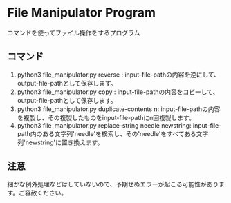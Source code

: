 # File Manipulator Program
コマンドを使ってファイル操作をするプログラム
## コマンド
1. python3 file_manipulator.py reverse <input-file-path> <output-file-path>: input-file-pathの内容を逆にして、output-file-pathとして保存します。
2. python3 file_manipulator.py copy <input-file-path> <output-file-path>: input-file-pathの内容をコピーして、output-file-pathとして保存します。
3. python3 file_manipulator.py duplicate-contents <input-file-path> n: input-file-pathの内容を複製し、その複製したものをinput-file-pathにn回複製します。
4. python3 file_manipulator.py replace-string <input-file-path> needle newstring: input-file-path内のある文字列'needle'を検索し、その'needle'をすべてある文字列'newstring'に置き換えます。
## 注意
細かな例外処理などはしていないので、予期せぬエラーが起こる可能性があります。ご容赦ください。
